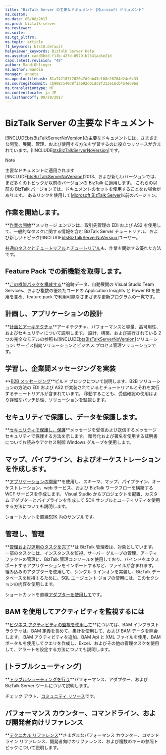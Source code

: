 ```yaml
---
title: "BizTalk Server の主要なドキュメント |Microsoft ドキュメント"
ms.custom: 
ms.date: 06/08/2017
ms.prod: biztalk-server
ms.reviewer: 
ms.suite: 
ms.tgt_pltfrm: 
ms.topic: article
f1_keywords: bts10.default
helpviewer_keywords: BizTalk Server Help
ms.assetid: cadd3bdd-f13b-427d-8979-b2541aa5e21d
caps.latest.revision: "48"
author: MandiOhlinger
ms.author: mandia
manager: anneta
ms.openlocfilehash: 81a742187f762047d9ab43e108e26784d24c0c33
ms.sourcegitcommit: cb908c540d8f1a692d01dc8f313e16cb4b4e696d
ms.translationtype: MT
ms.contentlocale: ja-JP
ms.lasthandoff: 09/20/2017
---
```

# <a name="biztalk-server-core-documentation"></a>BizTalk Server の主要なドキュメント
[!INCLUDE[btsBizTalkServerNoVersion](../includes/btsbiztalkservernoversion-md.md)]の主要なドキュメントには、さまざまな開発、展開、管理、および使用する方法を学習するのに役立つリソースが含まれています。[!INCLUDE[btsBizTalkServerNoVersion](../includes/btsbiztalkservernoversion-md.md)]です。  

> [!NOTE] 
> 主要なドキュメントに適用されます[!INCLUDE[btsBizTalkServerNoVersion](../includes/btsbiztalkservernoversion-md.md)]2013、および新しいバージョンでは、まだ多くのトピックが以前のバージョンの BizTalk に適用します。 これらの以前の BizTalk バージョンでは、ドキュメントのセットを使用することをお場合があります。 あるリンクを使用して[Microsoft BizTalk Server](https://msdn.microsoft.com/library/dd547397\(BTS.10\).aspx)以前のバージョン。  

## <a name="get-started"></a>作業を開始します。
**[作業の開始](../core/getting-started-with-biztalk-server.md)**メッセージ エンジンは、取引先管理の EDI および AS2 を使用して、一般的なタスクに関する情報を含む BizTalk Server チュートリアル、および新しいトピック[!INCLUDE[btsBizTalkServerNoVersion](../includes/btsbiztalkservernoversion-md.md)]ユーザー。
  
[共通のタスクとチュートリアル](http://msdn.microsoft.com/library/cd02757d-48c6-4ba4-b72d-02acd0b1eff1)と[チュートリアル](http://msdn.microsoft.com/library/1e404aca-6e25-4189-a0cc-5e9b95194b81)も、作業を開始する優れた方法です。

## <a name="get-new-features-in-the-feature-pack"></a>Feature Pack での新機能を取得します。 
**[この機能パックを構成する](../core/configure-the-feature-pack.md)**追跡データ、自動展開の Visual Studio Team Services、および複数の優れたコードの Application Insights と Power BI を使用を含め、feature pack で利用可能なさまざまな更新プログラムの一覧です。 
  
## <a name="plan-and-architect-your-applications"></a>計画し、アプリケーションの設計
**[計画とアーキテクチャ](../core/plan-and-architect-your-biztalk-server-solution.md)**アーキテクチャ、パフォーマンスと容量、高可用性、およびセキュリティについて説明します。 設計、構築、および実行されている 2 つの完全なモデルの参照も[!INCLUDE[btsBizTalkServerNoVersion](../includes/btsbiztalkservernoversion-md.md)]ソリューション: サービス指向ソリューションとビジネス プロセス管理ソリューションです。

## <a name="learn-and-implement-business-to-business-messaging"></a>学習し、企業間メッセージングを実装
**[B2B メッセージング](../core/trading-partner-management-using-biztalk-server.md)**ビルド ブロックについて説明します、B2B ソリューションの方法の EDI および AS2 が実装されているとチュートリアルとそれを実行するチュートリアルが含まれています。 移動することも、受信確認の使用はより詳細なバッチ処理、ソリューションを監視します。 

## <a name="secure-and-protect-your-data"></a>セキュリティで保護し、データを保護します。
**[セキュリティで保護し、保護](../core/secure-and-protect-your-biztalk-messages.md)**メッセージを受信および送信するメッセージ セキュリティで保護する方法を示します。 暗号化および署名を使用する証明書についてお読みやアクセス制御 Windows グループを使用します。

## <a name="create-maps-pipelines-and-orchestrations"></a>マップ、パイプライン、およびオーケストレーションを作成します。
**[アプリケーションの開発](../core/develop-your-biztalk-applications.md)**を使用し、スキーマ、マップ、パイプライン、オーケストレーション、web サービス、および BizTalk ワークフローを構築する WCF サービスを作成します。 Visual Studio からプロジェクトを配置、カスタム アダプターとパイプラインを作成して SDK サンプルとユーティリティを使用する方法についても説明します。
  
ショートカットを直線[SDK 内のサンプル](../core/samples-in-the-sdk.md)です。
  
## <a name="administer-and-manage"></a>管理し、管理
**[管理および運用のタスクを完了](../core/operational-and-administrative-tasks-in-your-biztalk-environment.md)**は BizTalk 管理者は、対象としています。 一部のタスクには、インスタンスを監視、サーバー グループの管理、アーティファクトの管理に、BizTalk 管理コンソールを使用しており、バインドをエクスポートするアプリケーションをインポートするなど、ファイルが含まれます。 組み込みのアダプターを使用して、シングル サインオンを実装し、BizTalk データベースを維持するために、SQL エージェント ジョブの使用には、このセクションの内容を使用します。

ショートカットを直線[アダプターを使用して](../core/using-adapters.md)です。

## <a name="use-bam-to-monitor-activities"></a>BAM を使用してアクティビティを監視するには
**[ビジネス アクティビティの監視を使用して](../core/using-business-activity-monitoring.md)**については、BAM インフラストラクチャは、BAM 定義を含めて、集計を使用して、および BAM データを照会します。 BAM アクティビティを追加、BAM Api と XML ファイルを使用、BAM ポータルを使用してクエリを作成し、Excel、およびその他の管理タスクを使用して、アラートを設定する方法についても説明します。

## <a name="troubleshoot"></a>[トラブルシューティング]
**[トラブルシューティングを行う](../core/troubleshooting.md)**パフォーマンス、アダプター、および BizTalk Server ツールについて説明します。

チェック アウト、[コミュニティ リソース](../core/community-resources5.md)です。

## <a name="performance-counters-command-line-and-developer-reference"></a>パフォーマンス カウンター、コマンドライン、および開発者向けリファレンス
 
**[テクニカル リファレンス](../core/technical-reference5.md)**さまざまなパフォーマンス カウンター、コマンド ライン リファレンス、開発者向けのリファレンス、および複数のキーの参照トピックについて説明します。
